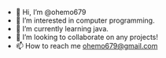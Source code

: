 - 👋 Hi, I’m @ohemo679
- 👀 I’m interested in computer programming.
- 🌱 I’m currently learning java.
- 💞️ I’m looking to collaborate on any projects!
- 📫 How to reach me ohemo679@gmail.com

<!---
ohemo679/ohemo679 is a ✨ special ✨ repository because its `README.md` (this file) appears on your GitHub profile.
You can click the Preview link to take a look at your changes.
--->
